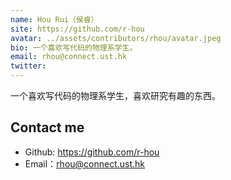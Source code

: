 ```yaml
---
name: Hou Rui（侯睿）
site: https://github.com/r-hou
avatar: ../assets/contributors/rhou/avatar.jpeg
bio: 一个喜欢写代码的物理系学生。
email: rhou@connect.ust.hk
twitter: 
---
```


一个喜欢写代码的物理系学生，喜欢研究有趣的东西。

## Contact me

- Github: <https://github.com/r-hou>
- Email：<rhou@connect.ust.hk>

